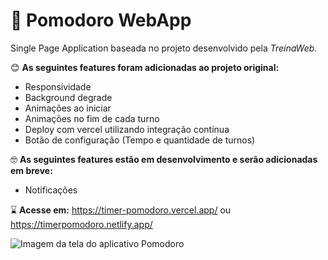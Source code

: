 # :tomato: Pomodoro WebApp

Single Page Application baseada no projeto desenvolvido pela *TreinaWeb*.

:blush: **As seguintes features foram adicionadas ao projeto original:**

- Responsividade
- Background degrade
- Animações ao iniciar
- Animações no fim de cada turno
- Deploy com vercel utilizando integração contínua
- Botão de configuração (Tempo e quantidade de turnos)

:nerd_face: **As seguintes features estão em desenvolvimento e serão adicionadas em breve:**

- Notificações

:hourglass: **Acesse em:** https://timer-pomodoro.vercel.app/ ou https://timerpomodoro.netlify.app/

![Imagem da tela do aplicativo Pomodoro ](https://i.imgur.com/9vJogUp.png)
